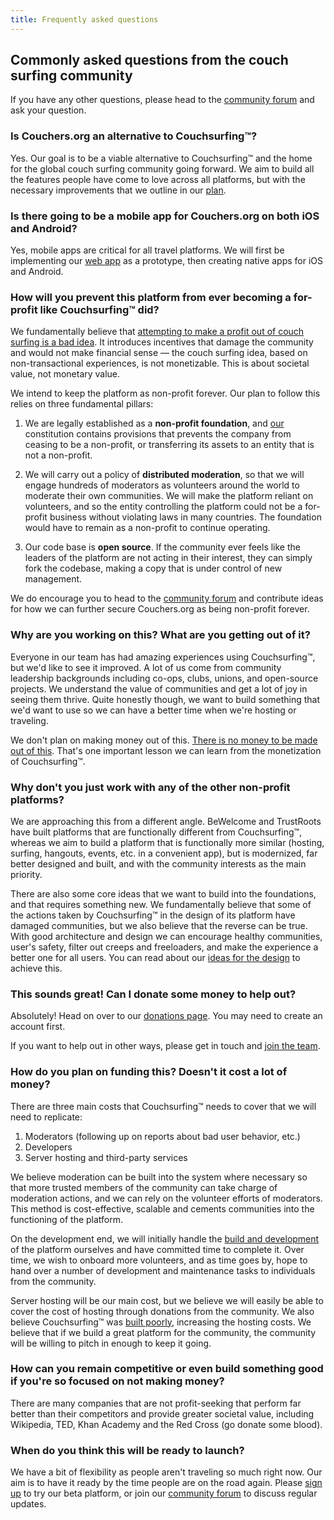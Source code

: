 ```yaml
---
title: Frequently asked questions
---
```


## Commonly asked questions from the couch surfing community

If you have any other questions, please head to the [community forum](https://community.couchers.org/) and ask your question.

### Is Couchers.org an alternative to Couchsurfing&#8482;?

Yes. Our goal is to be a viable alternative to Couchsurfing&#8482; and the home for the global couch surfing community going forward. We aim to build all the features people have come to love across all platforms, but with the necessary improvements that we outline in our [plan](/plan/).

### Is there going to be a mobile app for Couchers.org on both iOS and Android?

Yes, mobile apps are critical for all travel platforms. We will first be implementing our [web app](https://couchers.org) as a prototype, then creating native apps for iOS and Android.

### How will you prevent this platform from ever becoming a for-profit like Couchsurfing&#8482; did?

We fundamentally believe that [attempting to make a profit out of couch surfing is a bad idea](/issues/profit-and-incentives). It introduces incentives that damage the community and would not make financial sense — the couch surfing idea, based on non-transactional experiences, is not monetizable. This is about societal value, not monetary value.

We intend to keep the platform as non-profit forever. Our plan to follow this relies on three fundamental pillars:

1. We are legally established as a **non-profit foundation**, and [our](/foundation) constitution contains provisions that prevents the company from ceasing to be a non-profit, or transferring its assets to an entity that is not a non-profit.

2. We will carry out a policy of **distributed moderation**, so that we will engage hundreds of moderators as volunteers around the world to moderate their own communities. We will make the platform reliant on volunteers, and so the entity controlling the platform could not be a for-profit business without violating laws in many countries. The foundation would have to remain as a non-profit to continue operating.

3. Our code base is **open source**. If the community ever feels like the leaders of the platform are not acting in their interest, they can simply fork the codebase, making a copy that is under control of new management.

We do encourage you to head to the [community forum](https://community.couchers.org/) and contribute ideas for how we can further secure Couchers.org as being non-profit forever.

### Why are you working on this? What are you getting out of it?

Everyone in our team has had amazing experiences using Couchsurfing&#8482;, but we'd like to see it improved. A lot of us come from community leadership backgrounds including co-ops, clubs, unions, and open-source projects. We understand the value of communities and get a lot of joy in seeing them thrive. Quite honestly though, we want to build something that we'd want to use so we can have a better time when we're hosting or traveling.

We don't plan on making money out of this. [There is no money to be made out of this](/issues/profit-and-incentives). That's one important lesson we can learn from the monetization of Couchsurfing&#8482;.

### Why don't you just work with any of the other non-profit platforms?

We are approaching this from a different angle. BeWelcome and TrustRoots have built platforms that are functionally different from Couchsurfing&#8482;, whereas we aim to build a platform that is functionally more similar (hosting, surfing, hangouts, events, etc. in a convenient app), but is modernized, far better designed and built, and with the community interests as the main priority.

There are also some core ideas that we want to build into the foundations, and that requires something new. We fundamentally believe that some of the actions taken by Couchsurfing&#8482; in the design of its platform have damaged communities, but we also believe that the reverse can be true. With good architecture and design we can encourage healthy communities, user's safety, filter out creeps and freeloaders, and make the experience a better one for all users. You can read about our [ideas for the design](/plan/) to achieve this.

### This sounds great! Can I donate some money to help out?

Absolutely! Head on over to our [donations page](/donate). You may need to create an account first.

If you want to help out in other ways, please get in touch and [join the team](/volunteer).

### How do you plan on funding this? Doesn't it cost a lot of money?

There are three main costs that Couchsurfing&#8482; needs to cover that we will need to replicate:

1. Moderators (following up on reports about bad user behavior, etc.)
2. Developers
3. Server hosting and third-party services

We believe moderation can be built into the system where necessary so that more trusted members of the community can take charge of moderation actions, and we can rely on the volunteer efforts of moderators. This method is cost-effective, scalable and cements communities into the functioning of the platform.

On the development end, we will initially handle the [build and development](/plan/the-build) of the platform ourselves and have committed time to complete it. Over time, we wish to onboard more volunteers, and as time goes by, hope to hand over a number of development and maintenance tasks to individuals from the community.

Server hosting will be our main cost, but we believe we will easily be able to cover the cost of hosting through donations from the community. We also believe Couchsurfing&#8482; was [built poorly](/issues/the-build), increasing the hosting costs. We believe that if we build a great platform for the community, the community will be willing to pitch in enough to keep it going.

### How can you remain competitive or even build something good if you're so focused on not making money?

There are many companies that are not profit-seeking that perform far better than their competitors and provide greater societal value, including Wikipedia, TED, Khan Academy and the Red Cross (go donate some blood).

### When do you think this will be ready to launch?

We have a bit of flexibility as people aren't traveling so much right now. Our aim is to have it ready by the time people are on the road again. Please [sign up](https://couchers.org/signup) to try our beta platform, or join our [community forum](https://community.couchers.org) to discuss regular updates.
